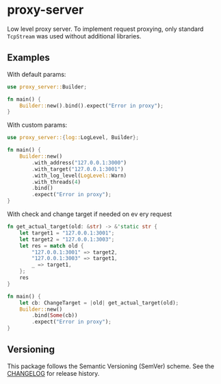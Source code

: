# proxy-server

Low level proxy server.
To implement request proxying, only standard `TcpStream` was used without additional libraries.

## Examples

With default params:

```rust
use proxy_server::Builder;

fn main() {
	Builder::new().bind().expect("Error in proxy");
}
```

With custom params:

```rust
use proxy_server::{log::LogLevel, Builder};

fn main() {
	Builder::new()
		.with_address("127.0.0.1:3000")
		.with_target("127.0.0.1:3001")
		.with_log_level(LogLevel::Warn)
		.with_threads(4)
		.bind()
		.expect("Error in proxy");
}
```

With check and change target if needed on ev ery request

```rust
fn get_actual_target(old: &str) -> &'static str {
	let target1 = "127.0.0.1:3001";
	let target2 = "127.0.0.1:3003";
	let res = match old {
		"127.0.0.1:3001" => target2,
		"127.0.0.1:3003" => target1,
		_ => target1,
	};
	res
}

fn main() {
	let cb: ChangeTarget = |old| get_actual_target(old);
	Builder::new()
		.bind(Some(cb))
       	.expect("Error in proxy");
}
```

## Versioning

This package follows the Semantic Versioning (SemVer) scheme. See the [CHANGELOG](CHANGELOG.md) for release history.
